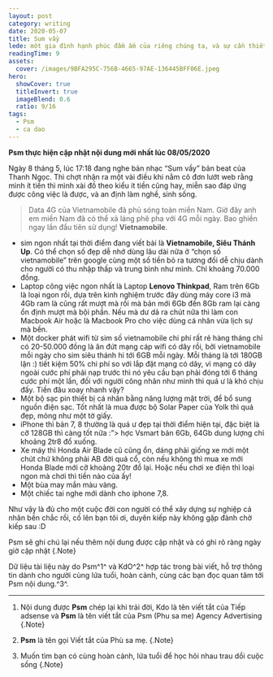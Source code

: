 ```yaml
---
layout: post
category: writing
date: 2020-05-07
title: Sum vầy
lede: một gia đình hạnh phúc đầm ấm của riêng chúng ta, và sự cần thiết để chuẩn bị cho việc đó diễn ra như thế nào tuỳ thuộc vào những cơ cầu dưới đây
readingTime: 9
assets:
  cover: /images/9BFA295C-756B-4665-97AE-136445BFF06E.jpeg
hero:
  showCover: true
  titleInvert: true
  imageBlend: 0.6
  ratio: 9/16
tags:
  - Psm
  - ca dao
---
```

**Psm thực hiện cập nhật nội dung mới nhất lúc 08/05/2020**

Ngày 8 tháng 5, lúc 17:18 đang nghe bản nhạc “Sum vầy” bản beat của Thanh Ngọc. Thì chợt nhận ra một vài điều khi nằm cô đơn lướt web rằng mình ít tiền thì mình xài đồ theo kiểu ít tiền cũng hay, miễn sao đáp ứng được công việc là được, và an định làm nghề, sinh sống.

> Data 4G của Vietnamobile đã phủ sóng toàn miền Nam. Giờ đây anh em miền Nam đã có thể xả láng phê pha với 4G mỗi ngày. Bao ghiền ngay lần đầu tiên sử dụng!
> **Vietnamobile**.

<Media ratio="844/1500" image="/images/9BFA295C-756B-4665-97AE-136445BFF06E.jpeg"/>

- sim ngon nhất tại thời điểm đang viết bài là **Vietnamobile, Siêu Thánh Up**. Có thể chọn số đẹp dễ nhớ dùng lâu dài nữa ở “chọn số vietnamobile” trên google cùng một số tiền bỏ ra tương đối dễ chịu dành cho người có thu nhập thấp và trung bình như mình. Chỉ khoảng 70.000 đồng.
- Laptop công việc ngon nhất là Laptop **Lenovo Thinkpad**, Ram trên 6Gb là loại ngon rồi, dựa trên kinh nghiệm trước đây dùng máy core i3 mà 4Gb ram là cũng rất mượt mà rồi mà bản mới 6Gb đến 8Gb ram lại càng ổn định mượt mà bội phần. Nếu mà dư dả ra chút nữa thì làm con Macbook Air hoặc là Macbook Pro cho việc dùng cá nhân vừa lịch sự mà bền.
- Một docker phát wifi từ sim số vietnamobile chi phí rất rẻ hàng tháng chỉ có 20-50.000 đồng là ăn đứt mạng cáp wifi có dây rồi, bởi vietnamobile mỗi ngày cho sim siêu thánh hi tới 6GB mỗi ngày. Mỗi tháng là tới 180GB lận :) tiết kiệm 50% chi phí so với lắp đặt mạng có dây, vì mạng có dây ngoài cước phí phải nạp trước thì nó yêu cầu bạn phải đóng tới 6 tháng cước phí một lần, đối với người công nhân như mình thì quá ư là khó chịu đấy. Tiền đâu xoay nhanh vậy?
- Một bộ sạc pin thiết bị cá nhân bằng năng lượng mặt trời, để bổ sung nguồn điện sạc. Tốt nhất là mua được bộ Solar Paper của Yolk thì quá đẹp, mỏng như một tờ giấy.
- iPhone thì bản 7, 8 thường là quá ư đẹp tại thời điểm hiện tại, đặc biệt là cỡ 128GB thì càng tốt nữa :”> hợc Vsmart bản 6Gb, 64Gb dung lượng chỉ khoảng 2tr8 đổ xuống.
- Xe máy thì Honda Air Blade cũ cũng ổn, dáng phải giống xe mới một chút chứ không phải AB đời quá cổ, còn nếu không thì mua xe mới Honda Blade mới cỡ khoảng 20tr đổ lại. Hoặc nếu chơi xe điện thì loại ngon mà chơi thì tiền nào của ấy!
- Một bùa may mắn màu vàng.
- Một chiếc tai nghe mới dành cho iphone 7,8.

Như vậy là đủ cho một cuộc đời con người có thể xây dựng sự nghiệp cá nhân bền chắc rồi, cố lên bạn tôi ơi, duyên kiếp này không gặp đành chờ kiếp sau :D

Psm sẽ ghi chú lại nếu thêm nội dung được cập nhật và có ghi rõ ràng ngày giờ cập nhật {.Note}

Dữ liệu tài liệu này do Psm^1^ và KdO^2^ hợp tác trong bài viết, hỗ trợ thông tin dành cho người cùng lứa tuổi, hoàn cảnh, cùng các bạn đọc quan tâm tới Psm nội dung.^3^.

---

1. Nội dung được **Psm** chép lại khi trải đời, Kdo là tên viết tắt của Tiếp adsense và **Psm** là tên viết tắt của Psm (Phu sa me) Agency Advertising {.Note}

2. **Psm** là tên gọi Viết tắt của Phù sa mẹ. {.Note}

3. Muốn tìm bạn có cùng hoàn cảnh, lứa tuổi để học hỏi nhau trau dồi cuộc sống {.Note}

<script>
import Media from "../../src/components/Media";

export default {
  components: { Media }
}
</script>
